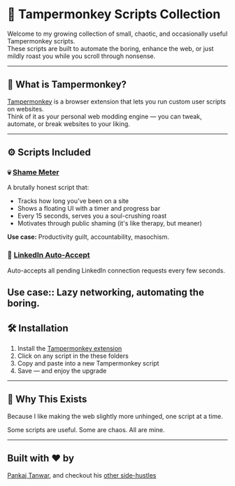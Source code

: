 # 🐒 Tampermonkey Scripts Collection

Welcome to my growing collection of small, chaotic, and occasionally useful Tampermonkey scripts.  
These scripts are built to automate the boring, enhance the web, or just mildly roast you while you scroll through nonsense.

---

## 📜 What is Tampermonkey?

[Tampermonkey](https://www.tampermonkey.net/) is a browser extension that lets you run custom user scripts on websites.  
Think of it as your personal web modding engine — you can tweak, automate, or break websites to your liking.

---

## ⚙️ Scripts Included

### 💀 [Shame Meter](./shame-meter/shame-meter.user.js)

A brutally honest script that:

- Tracks how long you’ve been on a site
- Shows a floating UI with a timer and progress bar
- Every 15 seconds, serves you a soul-crushing roast
- Motivates through public shaming (it's like therapy, but meaner)

**Use case:** Productivity guilt, accountability, masochism.

### 🤝 [LinkedIn Auto-Accept](./auto-accept-linkedin-requests/auto-accept.user.js)

Auto-accepts all pending LinkedIn connection requests every few seconds.

**Use case:**: Lazy networking, automating the boring.
---

## 🛠 Installation

1. Install the [Tampermonkey extension](https://www.tampermonkey.net/)
2. Click on any script in the these folders
3. Copy and paste into a new Tampermonkey script
4. Save — and enjoy the upgrade

---

## 🧠 Why This Exists

Because I like making the web slightly more unhinged, one script at a time.

Some scripts are useful. Some are chaos. All are mine.

---

## Built with ❤️ by

[Pankaj Tanwar](https://twitter.com/the2ndfloorguy), and checkout his [other side-hustles](https://pankajtanwar.in/side-hustles)
